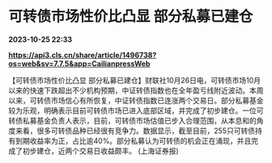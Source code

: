 # 可转债市场性价比凸显 部分私募已建仓

**2023-10-25 22:33**

**https://api3.cls.cn/share/article/1496738?os=web&sv=7.7.5&app=CailianpressWeb**

【可转债市场性价比凸显 部分私募已建仓】财联社10月26日电，可转债市场10月以来的快速下跌超出不少机构预期，中证转债指数也在全年盈亏线附近波动。本周以来，可转债市场信心有所恢复，中证转债指数已连涨两个交易日。部分私募基金较为乐观，明确表示目前可转债市场已进入底部区域，并完成了初步建仓。一位可转债私募基金负责人表示，目前，可转债市场估值已步入合理范围，从本息和的角度来看，很多可转债品种已经很有竞争力。数据显示，截至目前，255只可转债持有到期收益率为正，占比逾40%。部分私募认为可转债的机会正在涌现，并且完成了初步建仓，近两个交易日收益颇丰。 (上海证券报)